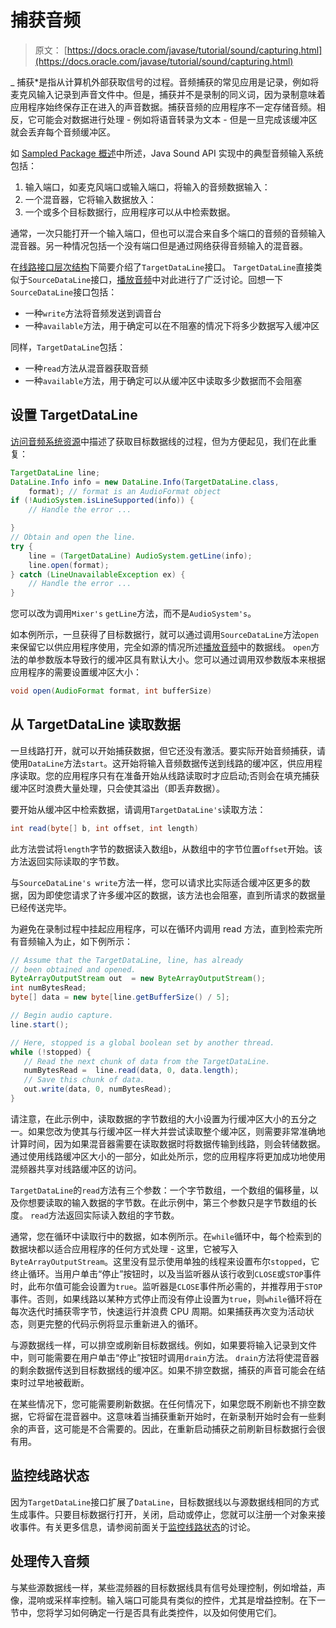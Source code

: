 # 捕获音频

> 原文： [https://docs.oracle.com/javase/tutorial/sound/capturing.html](https://docs.oracle.com/javase/tutorial/sound/capturing.html)

_ 捕获*是指从计算机外部获取信号的过程。音频捕获的常见应用是记录，例如将麦克风输入记录到声音文件中。但是，捕获并不是录制的同义词，因为录制意味着应用程序始终保存正在进入的声音数据。捕获音频的应用程序不一定存储音频。相反，它可能会对数据进行处理 - 例如将语音转录为文本 - 但是一旦完成该缓冲区就会丢弃每个音频缓冲区。

如 [Sampled Package 概述](sampled-overview.html)中所述，Java Sound API 实现中的典型音频输入系统包括：

1.  输入端口，如麦克风端口或输入端口，将输入的音频数据输入：
2.  一个混音器，它将输入数据放入：
3.  一个或多个目标数据行，应用程序可以从中检索数据。

通常，一次只能打开一个输入端口，但也可以混合来自多个端口的音频的音频输入混音器。另一种情况包括一个没有端口但是通过网络获得音频输入的混音器。

在[线路接口层次结构](sampled-overview.html#lineHierarchy)下简要介绍了`TargetDataLine`接口。 `TargetDataLine`直接类似于`SourceDataLine`接口，[播放音频](playing.html)中对此进行了广泛讨论。回想一下`SourceDataLine`接口包括：

*   一种`write`方法将音频发送到调音台
*   一种`available`方法，用于确定可以在不阻塞的情况下将多少数据写入缓冲区

同样，`TargetDataLine`包括：

*   一种`read`方法从混音器获取音频
*   一种`available`方法，用于确定可以从缓冲区中读取多少数据而不会阻塞

## 设置 TargetDataLine

[访问音频系统资源](accessing.html)中描述了获取目标数据线的过程，但为方便起见，我们在此重复：

```java
TargetDataLine line;
DataLine.Info info = new DataLine.Info(TargetDataLine.class, 
    format); // format is an AudioFormat object
if (!AudioSystem.isLineSupported(info)) {
    // Handle the error ... 

}
// Obtain and open the line.
try {
    line = (TargetDataLine) AudioSystem.getLine(info);
    line.open(format);
} catch (LineUnavailableException ex) {
    // Handle the error ... 
}

```

您可以改为调用`Mixer's` `getLine`方法，而不是`AudioSystem's`。

如本例所示，一旦获得了目标数据行，就可以通过调用`SourceDataLine`方法`open`来保留它以供应用程序使用，完全如源的情况所述[播放音频](playing.html)中的数据线。 `open`方法的单参数版本导致行的缓冲区具有默认大小。您可以通过调用双参数版本来根据应用程序的需要设置缓冲区大小：

```java
void open(AudioFormat format, int bufferSize)

```

## 从 TargetDataLine 读取数据

一旦线路打开，就可以开始捕获数据，但它还没有激活。要实际开始音频捕获，请使用`DataLine`方法`start`。这开始将输入音频数据传送到线路的缓冲区，供应用程序读取。您的应用程序只有在准备开始从线路读取时才应启动;否则会在填充捕获缓冲区时浪费大量处理，只会使其溢出（即丢弃数据）。

要开始从缓冲区中检索数据，请调用`TargetDataLine's`读取方法：

```java
int read(byte[] b, int offset, int length)

```

此方法尝试将`length`字节的数据读入数组`b`，从数组中的字节位置`offset`开始。该方法返回实际读取的字节数。

与`SourceDataLine's write`方法一样，您可以请求比实际适合缓冲区更多的数据，因为即使您请求了许多缓冲区的数据，该方法也会阻塞，直到所请求的数据量已经传送完毕。

为避免在录制过程中挂起应用程序，可以在循环内调用 read 方法，直到检索完所有音频输入为止，如下例所示：

```java
// Assume that the TargetDataLine, line, has already
// been obtained and opened.
ByteArrayOutputStream out  = new ByteArrayOutputStream();
int numBytesRead;
byte[] data = new byte[line.getBufferSize() / 5];

// Begin audio capture.
line.start();

// Here, stopped is a global boolean set by another thread.
while (!stopped) {
   // Read the next chunk of data from the TargetDataLine.
   numBytesRead =  line.read(data, 0, data.length);
   // Save this chunk of data.
   out.write(data, 0, numBytesRead);
}     

```

请注意，在此示例中，读取数据的字节数组的大小设置为行缓冲区大小的五分之一。如果您改为使其与行缓冲区一样大并尝试读取整个缓冲区，则需要非常准确地计算时间，因为如果混音器需要在读取数据时将数据传输到线路，则会转储数据。通过使用线路缓冲区大小的一部分，如此处所示，您的应用程序将更加成功地使用混频器共享对线路缓冲区的访问。

`TargetDataLine`的`read`方法有三个参数：一个字节数组，一个数组的偏移量，以及你想要读取的输入数据的字节数。在此示例中，第三个参数只是字节数组的长度。 `read`方法返回实际读入数组的字节数。

通常，您在循环中读取行中的数据，如本例所示。在`while`循环中，每个检索到的数据块都以适合应用程序的任何方式处理 - 这里，它被写入`ByteArrayOutputStream`。这里没有显示使用单独的线程来设置布尔`stopped`，它终止循环。当用户单击“停止”按钮时，以及当监听器从该行收到`CLOSE`或`STOP`事件时，此布尔值可能会设置为`true`。监听器是`CLOSE`事件所必需的，并推荐用于`STOP`事件。否则，如果线路以某种方式停止而没有停止设置为`true`，则`while`循环将在每次迭代时捕获零字节，快速运行并浪费 CPU 周期。如果捕获再次变为活动状态，则更完整的代码示例将显示重新进入的循环。

与源数据线一样，可以排空或刷新目标数据线。例如，如果要将输入记录到文件中，则可能需要在用户单击“停止”按钮时调用`drain`方法。 `drain`方法将使混音器的剩余数据传送到目标数据线的缓冲区。如果不排空数据，捕获的声音可能会在结束时过早地被截断。

在某些情况下，您可能需要刷新数据。在任何情况下，如果您既不刷新也不排空数据，它将留在混音器中。这意味着当捕获重新开始时，在新录制开始时会有一些剩余的声音，这可能是不合需要的。因此，在重新启动捕获之前刷新目标数据行会很有用。

## 监控线路状态

因为`TargetDataLine`接口扩展了`DataLine`，目标数据线以与源数据线相同的方式生成事件。只要目标数据行打开，关闭，启动或停止，您就可以注册一个对象来接收事件。有关更多信息，请参阅前面关于[监控线路状态](playing.html#113711)的讨论。

## 处理传入音频

与某些源数据线一样，某些混频器的目标数据线具有信号处理控制，例如增益，声像，混响或采样率控制。输入端口可能具有类似的控件，尤其是增益控制。在下一节中，您将学习如何确定一行是否具有此类控件，以及如何使用它们。
